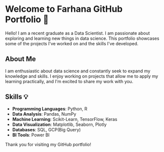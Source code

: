 # Welcome to Farhana GitHub Portfolio 👋

Hello! I am a recent graduate as a Data Scientist. I am passionate about exploring and learning new things in data science. This portfolio showcases some of the projects I've worked on and the skills I've developed.

## About Me

I am enthusiastic about data science and constantly seek to expand my knowledge and skills. I enjoy working on projects that allow me to apply my learning practically, and I'm excited to share my work with you.


## Skills 💡 

- **Programming Languages**: Python, R
- **Data Analysis**: Pandas, NumPy
- **Machine Learning**: Scikit-Learn, TensorFlow, Keras
- **Data Visualization**: Matplotlib, Seaborn, Plotly
- **Databases**: SQL, GCP(Big Query)
- **BI Tools**: Power BI



Thank you for visiting my GitHub portfolio!


<!--
**FarhanaMos/FarhanaMos** is a ✨ _special_ ✨ repository because its `README.md` (this file) appears on your GitHub profile.

Here are some ideas to get you started:

- 🔭 I’m currently working on ...
- 🌱 I’m currently learning ...
- 👯 I’m looking to collaborate on ...
- 🤔 I’m looking for help with ...
- 💬 Ask me about ...
- 📫 How to reach me: ...
- 😄 Pronouns: ...
- ⚡ Fun fact: ...
-->
